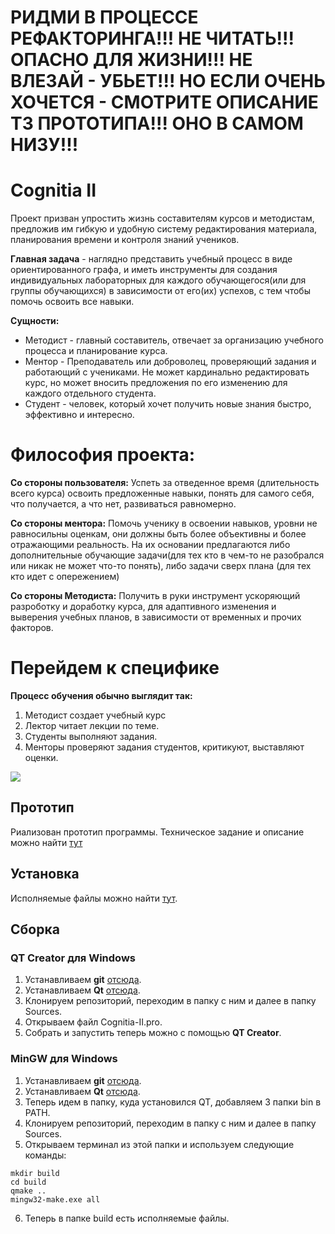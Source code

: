 # РИДМИ В ПРОЦЕССЕ РЕФАКТОРИНГА!!! НЕ ЧИТАТЬ!!! ОПАСНО ДЛЯ ЖИЗНИ!!! НЕ ВЛЕЗАЙ - УБЬЕТ!!! НО ЕСЛИ ОЧЕНЬ ХОЧЕТСЯ - СМОТРИТЕ ОПИСАНИЕ ТЗ ПРОТОТИПА!!! ОНО В САМОМ НИЗУ!!! 

# Cognitia II

Проект призван упростить жизнь составителям курсов и методистам, предложив им гибкую и удобную систему редактирования материала, планирования времени и контроля знаний учеников.

**Главная задача** - наглядно представить учебный процесс в виде ориентированного графа, и иметь инструменты для создания индивидуальных лабораторных для каждого обучающегося(или для группы обучающихся) в зависимости от его(их) успехов, с тем чтобы помочь освоить все навыки. 


**Сущности:**

* Методист - главный составитель, отвечает за организацию учебного процесса и планирование курса.
* Ментор - Преподаватель или доброволец, проверяющий задания и работающий с учениками. Не может кардинально редактировать курс, но может вносить предложения по его изменению для каждого отдельного студента.
* Студент - человек, который хочет получить новые знания быстро, эффективно и интересно.


# Философия проекта:

**Со стороны пользователя:** Успеть за отведенное время (длительность всего курса) освоить предложенные навыки, понять для самого себя, что получается, а что нет, развиваться равномерно.

**Со стороны ментора:** Помочь ученику в освоении навыков, уровни не равносильны оценкам, они должны быть более объективны и более отражающими реальность. На их основании предлагаются либо дополнительные обучающие задачи(для тех кто в чем-то не разобрался или никак не может что-то понять), либо задачи сверх плана (для тех кто идет с опережением)

**Со стороны Методиста:** Получить в руки инструмент ускоряющий разроботку и доработку курса, для адаптивного изменения и выверения учебных планов, в зависимости от временных и прочих факторов. 

# Перейдем к специфике

**Процесс обучения обычно выглядит так:**

1. Методист создает учебный курс
2. Лектор читает лекции по теме.
3. Студенты выполняют задания.
4. Менторы проверяют задания студентов, критикуют, выставляют оценки.



![](https://github.com/timattt/Project-Cognitia-II/blob/main/About/Logo.png)

## Прототип

Риализован прототип программы.
Техническое задание и описание можно найти [тут](https://github.com/timattt/Project-Cognitia-II/blob/main/About/PrototypeTechnicalTask/PrototypeTechnicalTask.md)

## Установка
Исполняемые файлы можно найти [тут](https://github.com/timattt/Project-Cognitia-II/releases).

## Сборка
### QT Creator для Windows
1. Устанавливаем **git** [отсюда](https://git-scm.com/).
2. Устанавливаем **Qt** [отсюда](https://www.qt.io/).
3. Клонируем репозиторий, переходим в папку с ним и далее в папку Sources.
4. Открываем файл Cognitia-II.pro.
5. Собрать и запустить теперь можно с помощью **QT Creator**.

### MinGW для Windows
1. Устанавливаем **git** [отсюда](https://git-scm.com/).
2. Устанавливаем **Qt** [отсюда](https://www.qt.io/).
3. Теперь идем в папку, куда установился QT, добавляем 3 папки bin в PATH.
4. Клонируем репозиторий, переходим в папку с ним и далее в папку Sources.
5. Открываем терминал из этой папки и используем следующие команды:
 ```
mkdir build
cd build
qmake ..
mingw32-make.exe all
```
6. Теперь в папке build есть исполняемые файлы.
